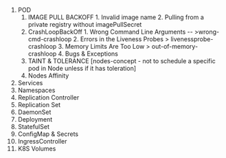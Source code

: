 1. POD
      1. IMAGE PULL BACKOFF
        1. Invalid image name
        2. Pulling from a private registry without imagePullSecret
      2. CrashLoopBackOff
        1. Wrong Command Line Arguments -- >wrong-cmd-crashloop
        2. Errors in the Liveness Probes > livenessprobe-crashloop
        3. Memory Limits Are Too Low > out-of-memory-crashloop
        4. Bugs & Exceptions
      3. TAINT & TOLERANCE [nodes-concept - not to schedule a specific pod in Node unless if it has toleration]
      4. Nodes Affinity
2. Services
3. Namespaces
4. Replication Controller
5. Replication Set
6. DaemonSet
7. Deployment
8. StatefulSet
9. ConfigMap & Secrets
10. IngressController
11. K8S Volumes
